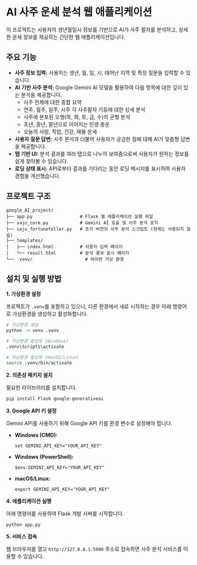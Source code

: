 # AI 사주 운세 분석 웹 애플리케이션

이 프로젝트는 사용자의 생년월일시 정보를 기반으로 AI가 사주 팔자를 분석하고, 상세한 운세 정보를 제공하는 간단한 웹 애플리케이션입니다.

## 주요 기능

- **사주 정보 입력:** 사용자는 생년, 월, 일, 시, 태어난 지역 및 특정 질문을 입력할 수 있습니다.
- **AI 기반 사주 분석:** Google Gemini AI 모델을 활용하여 다음 항목에 대한 깊이 있는 분석을 제공합니다.
    - 사주 전체에 대한 종합 요약
    - 연주, 월주, 일주, 시주 각 사주팔자 기둥에 대한 상세 분석
    - 사주에 분포된 오행(목, 화, 토, 금, 수)의 균형 분석
    - 초년, 중년, 말년으로 이어지는 인생 총운
    - 오늘의 사랑, 직업, 건강, 재물 운세
- **사용자 질문 답변:** 사주 분석과 더불어 사용자가 궁금한 점에 대해 AI가 맞춤형 답변을 제공합니다.
- **탭 기반 UI:** 분석 결과를 여러 탭으로 나누어 보여줌으로써 사용자가 원하는 정보를 쉽게 찾아볼 수 있습니다.
- **로딩 상태 표시:** API로부터 결과를 기다리는 동안 로딩 메시지를 표시하여 사용자 경험을 개선했습니다.

## 프로젝트 구조

```
google_AI_project/
├── app.py                  # Flask 웹 애플리케이션 실행 파일
├── saju_core.py            # Gemini AI 호출 및 사주 분석 로직
├── saju_fortuneteller.py   # 초기 버전의 사주 분석 스크립트 (현재는 사용되지 않음)
├── templates/
│   ├── index.html          # 사용자 입력 페이지
│   └── result.html         # 분석 결과 표시 페이지
└── .venv/                    # 파이썬 가상 환경
```

## 설치 및 실행 방법

**1. 가상환경 설정**

프로젝트가 `.venv`를 포함하고 있으나, 다른 환경에서 새로 시작하는 경우 아래 명령어로 가상환경을 생성하고 활성화합니다.

```bash
# 가상환경 생성
python -m venv .venv

# 가상환경 활성화 (Windows)
.venv\Scripts\activate

# 가상환경 활성화 (macOS/Linux)
source .venv/bin/activate
```

**2. 의존성 패키지 설치**

필요한 라이브러리를 설치합니다.

```bash
pip install Flask google-generativeai
```

**3. Google API 키 설정**

Gemini API를 사용하기 위해 Google API 키를 환경 변수로 설정해야 합니다.

- **Windows (CMD):**
  ```
  set GEMINI_API_KEY="YOUR_API_KEY"
  ```
- **Windows (PowerShell):**
  ```
  $env:GEMINI_API_KEY="YOUR_API_KEY"
  ```
- **macOS/Linux:**
  ```
  export GEMINI_API_KEY="YOUR_API_KEY"
  ```

**4. 애플리케이션 실행**

아래 명령어를 사용하여 Flask 개발 서버를 시작합니다.

```bash
python app.py
```

**5. 서비스 접속**

웹 브라우저를 열고 `http://127.0.0.1:5000` 주소로 접속하면 사주 분석 서비스를 이용할 수 있습니다.
